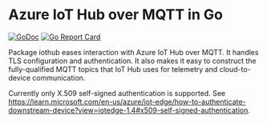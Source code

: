# Azure IoT Hub over MQTT in Go

[![GoDoc](https://godoc.org/github.com/mtraver/iothub?status.svg)](https://godoc.org/github.com/mtraver/iothub)
[![Go Report Card](https://goreportcard.com/badge/github.com/mtraver/iothub)](https://goreportcard.com/report/github.com/mtraver/iothub)

Package iothub eases interaction with Azure IoT Hub over MQTT. It handles TLS configuration and authentication. It also makes it easy to construct the fully-qualified MQTT topics that IoT Hub uses for telemetry and cloud-to-device communication.

Currently only X.509 self-signed authentication is supported. See https://learn.microsoft.com/en-us/azure/iot-edge/how-to-authenticate-downstream-device?view=iotedge-1.4#x509-self-signed-authentication.
